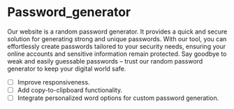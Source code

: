 # Password_generator

Our website is a random password generator. It provides a quick and secure solution for generating strong and unique passwords. With our tool, you can effortlessly create passwords tailored to your security needs, ensuring your online accounts and sensitive information remain protected. Say goodbye to weak and easily guessable passwords – trust our random password generator to keep your digital world safe.

- [ ] Improve responsiveness.
- [ ] Add copy-to-clipboard functionality.
- [ ] Integrate personalized word options for custom password generation.
